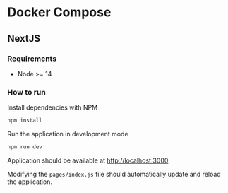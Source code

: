 # Docker Compose
## NextJS
### Requirements
- Node >= 14

### How to run
Install dependencies with NPM
```sh
npm install
```

Run the application in development mode
```sh
npm run dev
```

Application should be available at [http://localhost:3000](http://localhost:3000)

Modifying the `pages/index.js` file should automatically update and reload the application.